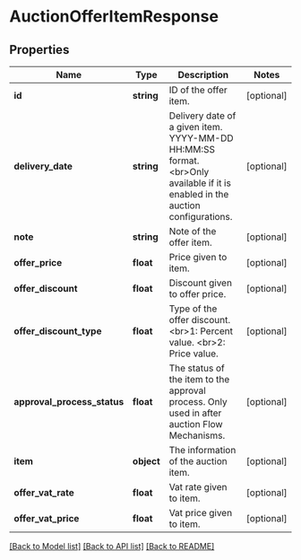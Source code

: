 # AuctionOfferItemResponse

## Properties
Name | Type | Description | Notes
------------ | ------------- | ------------- | -------------
**id** | **string** | ID of the offer item. | [optional] 
**delivery_date** | **string** | Delivery date of a given item. YYYY-MM-DD HH:MM:SS format.&lt;br&gt;Only available if it is enabled in the auction configurations. | [optional] 
**note** | **string** | Note of the offer item. | [optional] 
**offer_price** | **float** | Price given to item. | [optional] 
**offer_discount** | **float** | Discount given to offer price. | [optional] 
**offer_discount_type** | **float** | Type of the offer discount.&lt;br&gt;1: Percent value. &lt;br&gt;2: Price value. | [optional] 
**approval_process_status** | **float** | The status of the item to the approval process. Only used in after auction Flow Mechanisms. | [optional] 
**item** | **object** | The information of the auction item. | [optional] 
**offer_vat_rate** | **float** | Vat rate given to item. | [optional] 
**offer_vat_price** | **float** | Vat price given to item. | [optional] 

[[Back to Model list]](../README.md#documentation-for-models) [[Back to API list]](../README.md#documentation-for-api-endpoints) [[Back to README]](../README.md)


